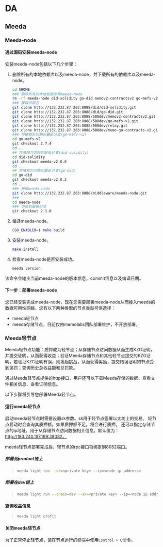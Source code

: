 # DA

## Meeda


### Meeda-node

#### 通过源码安装meeda-node

安装meeda-node包括以下几个步骤：

1. 删除所有的本地依赖库以及meeda-node，并下载所有的依赖库以及meeda-node。

   ```bash
   cd $HOME
   ### 删除所有的本地依赖库和meeda-node
   rm -rf meeda-node did-solidity go-did memov2-contractsv2 go-mefs-v2 relay memo-go-contracts-v2
   ### 获取依赖包
   git clone http://132.232.87.203:8088/did/did-solidity.git
   git clone http://132.232.87.203:8088/did/go-did.git
   git clone http://132.232.87.203:8088/508dev/memov2-contractsv2.git
   git clone http://132.232.87.203:8088/508dev/go-mefs-v2.git
   git clone http://132.232.87.203:8088/508dev/relay.git
   git clone http://132.232.87.203:8088/508dev/memo-go-contracts-v2.git
   ### 将依赖包切换到最新分支(go-mefs-v2)
   cd go-mefs-v2
   git checkout 2.7.4
   cd ..
   ## 将依赖包切换到最新分支(did-solidity)
   cd did-solidity
   git checkout meeda-v2.0.0
   cd ..
   ## 将依赖包切换到最新分支(go-did)
   cd go-did
   git checkout meeda-v2.0.2
   cd ..
   ### 获取meeda-node
   git clone http://132.232.87.203:8088/middleware/meeda-node.git
   ### 
   cd meeda-node
   ### 切换到最新分支
   git checkout 2.1.0
   ```

2. 编译meeda-node。

   ```bash
   CGO_ENABLED=1 make build
   ```

3. 安装meeda-node。

   ```bash
   make install
   ```

4. 检查meeda-node是否安装成功。

   ```bash
   meeda version
   ```

 该命令会输出当前meeda-node的版本信息，commit信息以及编译日期。

#### 下一步：部署meeda-node

您已经安装完成meeda-node，现在您需要部署meeda-node从而接入meeda的数据可用性网络。您有以下两种类型的节点类型可供选择：

- meeda轻节点
- meeda存储节点，目前仅由memolabs团队部署维护，不开放部署。

### Meeda轻节点

Meeda轻节点功能：质押成为轻节点；从存储节点访问数据从而生成KZG证明，并提交证明，从而获得收益；验证Meeda存储节点和其他轻节点提交的KZG证明，若验证KZG证明有误，则发起挑战，从而获得奖励，提交错误证明的节点受到惩罚；查询历史总收益额和总罚款。

通过Meeda轻节点提供的http接口，用户还可以下载Meeda存储的数据、查看文件相关信息、查看证明信息。

以下步骤将引导您部署Meeda轻节点。

#### 运行meeda轻节点

启动meeda轻节点时需要设置sk参数。sk用于轻节点签署以太坊上的交易。
轻节点启动时会查询其质押额，如果质押额不足，将会进行质押。
还可以指定存储节点的ip地址，用于从存储节点访问数据相关信息。默认值为：http://183.240.197.189:38082。

meeda轻节点部署完成后，轻节点的rpc接口将绑定到8082端口。

##### 部署到product链上

> ```bash
> meeda light run --sk=<private key> --ip=<node ip address>
> ```

##### 部署在dev链上

>```bash
>meeda light run --chain=dev --sk=<private key> --ip=<node ip address>
>```

#### 查询收益信息

>```bash
>meeda light profit
>```

#### 关闭meeda轻节点

为了正常停止轻节点，请在节点运行的终端中使用`Control + C`命令。

